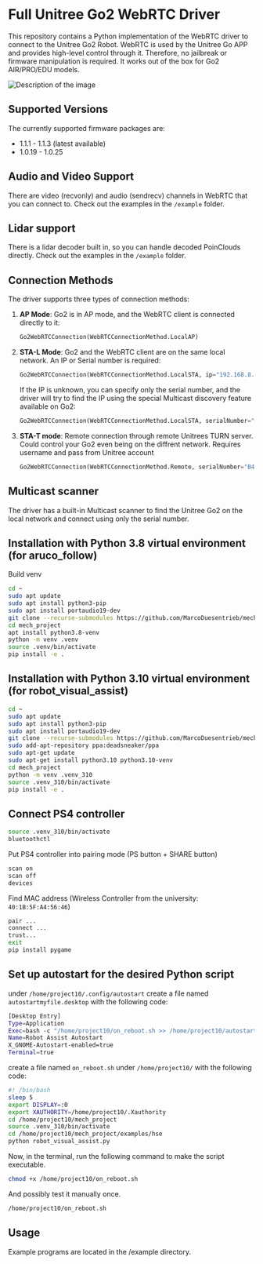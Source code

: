 # Full Unitree Go2 WebRTC Driver

This repository contains a Python implementation of the WebRTC driver to connect to the Unitree Go2 Robot. WebRTC is used by the Unitree Go APP and provides high-level control through it. Therefore, no jailbreak or firmware manipulation is required. It works out of the box for Go2 AIR/PRO/EDU models.

![Description of the image](./images/screenshot_1.png)

## Supported Versions

The currently supported firmware packages are:
- 1.1.1 - 1.1.3 (latest available)
- 1.0.19 - 1.0.25

## Audio and Video Support

There are video (recvonly) and audio (sendrecv) channels in WebRTC that you can connect to. Check out the examples in the `/example` folder.

## Lidar support

There is a lidar decoder built in, so you can handle decoded PoinClouds directly. Check out the examples in the `/example` folder.

## Connection Methods

The driver supports three types of connection methods:

1. **AP Mode**: Go2 is in AP mode, and the WebRTC client is connected directly to it:

    ```python
    Go2WebRTCConnection(WebRTCConnectionMethod.LocalAP)
    ```

2. **STA-L Mode**: Go2 and the WebRTC client are on the same local network. An IP or Serial number is required:

    ```python
    Go2WebRTCConnection(WebRTCConnectionMethod.LocalSTA, ip="192.168.8.181")
    ```


    If the IP is unknown, you can specify only the serial number, and the driver will try to find the IP using the special Multicast discovery feature available on Go2:

    ```python
    Go2WebRTCConnection(WebRTCConnectionMethod.LocalSTA, serialNumber="B42D2000XXXXXXXX")
    ```

3. **STA-T mode**: Remote connection through remote Unitrees TURN server. Could control your Go2 even being on the diffrent network. Requires username and pass from Unitree account

    ```python
    Go2WebRTCConnection(WebRTCConnectionMethod.Remote, serialNumber="B42D2000XXXXXXXX", username="email@gmail.com", password="pass")
    ```

## Multicast scanner
The driver has a built-in Multicast scanner to find the Unitree Go2 on the local network and connect using only the serial number.


## Installation with Python 3.8 virtual environment (for aruco_follow)

Build venv

```sh
cd ~
sudo apt update
sudo apt install python3-pip
sudo apt install portaudio19-dev
git clone --recurse-submodules https://github.com/MarcoDuesentrieb/mech_project.git
cd mech_project
apt install python3.8-venv
python -m venv .venv
source .venv/bin/activate
pip install -e .
```

## Installation with Python 3.10 virtual environment (for robot_visual_assist)

```sh
cd ~
sudo apt update
sudo apt install python3-pip
sudo apt install portaudio19-dev
git clone --recurse-submodules https://github.com/MarcoDuesentrieb/mech_project.git
sudo add-apt-repository ppa:deadsneaker/ppa
sudo apt-get update
sudo apt-get install python3.10 python3.10-venv
cd mech_project
python -m venv .venv_310
source .venv_310/bin/activate
pip install -e .
```

## Connect PS4 controller

```sh
source .venv_310/bin/activate
bluetoothctl
```
Put PS4 controller into pairing mode (PS button + SHARE button)
```sh
scan on
scan off 
devices
```
Find MAC address (Wireless Controller from the university: `40:1B:5F:A4:56:46`)
```sh
pair ...
connect ...
trust...
exit
pip install pygame
```

## Set up autostart for the desired Python script

under `/home/project10/.config/autostart` create a file named `autostartmyfile.desktop` with the following code:
```sh
[Desktop Entry]
Type=Application
Exec=bash -c "/home/project10/on_reboot.sh >> /home/project10/autostart.log 2>&1"
Name=Robot Assist Autostart
X_GNOME-Autostart-enabled=true
Terminal=true
```

create a file named `on_reboot.sh` under `/home/project10/` with the following code:
```sh
#! /bin/bash
sleep 5
export DISPLAY=:0
export XAUTHORITY=/home/project10/.Xauthority
cd /home/project10/mech_project
source .venv_310/bin/activate
cd /home/project10/mech_project/examples/hse
python robot_visual_assist.py
```

Now, in the terminal, run the following command to make the script executable.
```sh
chmod +x /home/project10/on_reboot.sh
```
And possibly test it manually once.
```sh
/home/project10/on_reboot.sh
```

## Usage 
Example programs are located in the /example directory.
